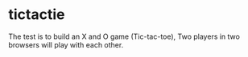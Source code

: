 # tictactie
The test is to build an X and O game (Tic-tac-toe)​, Two players in two browsers will play with each other.
